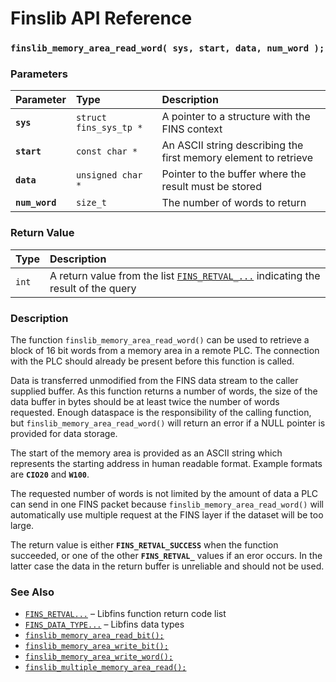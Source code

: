 # Finslib API Reference

### `finslib_memory_area_read_word( sys, start, data, num_word );`

### Parameters

| Parameter | Type | Description |
| :--- | :--- | :--- |
|**`sys`**|`struct fins_sys_tp *`|A pointer to a structure with the FINS context|
|**`start`**|`const char *`|An ASCII string describing the first memory element to retrieve|
|**`data`**|`unsigned char *`|Pointer to the buffer where the result must be stored|
|**`num_word`**|`size_t`|The number of words to return|

### Return Value

| Type | Description |
| :--- | :--- |
|`int`|A return value from the list [`FINS_RETVAL_...`](FINS_RETVAL.md) indicating the result of the query|

### Description

The function `finslib_memory_area_read_word()` can be used to retrieve a block of 16 bit words from a memory
area in a remote PLC. The connection with the PLC should already be present before this function is called.

Data is transferred unmodified from the FINS data stream to the caller supplied buffer. As this function
returns a number of words, the size of the data buffer in bytes should be at least twice the number of words
requested. Enough dataspace is the responsibility of the calling function, but `finslib_memory_area_read_word()`
will return an error if a NULL pointer is provided for data storage.

The start of the memory area is provided as an ASCII string which represents the starting address in human
readable format. Example formats are **`CIO20`** and **`W100`**.

The requested number of words is not limited by the amount of data a PLC can send in one FINS packet because
`finslib_memory_area_read_word()` will automatically use multiple request at the FINS layer if the dataset will
be too large.

The return value is either **`FINS_RETVAL_SUCCESS`** when the function succeeded, or one of the other
**`FINS_RETVAL_`** values if an eror occurs. In the latter case the data in the return buffer is unreliable and
should not be used.

### See Also

* [`FINS_RETVAL...`](FINS_RETVAL.md) &ndash; Libfins function return code list
* [`FINS_DATA_TYPE...`](FINS_DATA_TYPE.md) &ndash; Libfins data types
* [`finslib_memory_area_read_bit();`](finslib_memory_area_read_bit.md)
* [`finslib_memory_area_write_bit();`](finslib_memory_area_write_bit.md)
* [`finslib_memory_area_write_word();`](finslib_memory_area_write_word.md)
* [`finslib_multiple_memory_area_read();`](finslib_multiple_memory_area_read.md)
